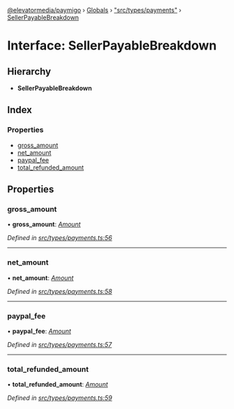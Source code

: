 [@elevatormedia/paymigo](../README.md) › [Globals](../globals.md) › ["src/types/payments"](../modules/_src_types_payments_.md) › [SellerPayableBreakdown](_src_types_payments_.sellerpayablebreakdown.md)

# Interface: SellerPayableBreakdown

## Hierarchy

-   **SellerPayableBreakdown**

## Index

### Properties

-   [gross_amount](_src_types_payments_.sellerpayablebreakdown.md#gross_amount)
-   [net_amount](_src_types_payments_.sellerpayablebreakdown.md#net_amount)
-   [paypal_fee](_src_types_payments_.sellerpayablebreakdown.md#paypal_fee)
-   [total_refunded_amount](_src_types_payments_.sellerpayablebreakdown.md#total_refunded_amount)

## Properties

### gross_amount

• **gross_amount**: _[Amount](_src_types_common_.amount.md)_

_Defined in [src/types/payments.ts:56](https://github.com/ELEVATORmedia/paymigo/blob/c28bc6c/src/types/payments.ts#L56)_

---

### net_amount

• **net_amount**: _[Amount](_src_types_common_.amount.md)_

_Defined in [src/types/payments.ts:58](https://github.com/ELEVATORmedia/paymigo/blob/c28bc6c/src/types/payments.ts#L58)_

---

### paypal_fee

• **paypal_fee**: _[Amount](_src_types_common_.amount.md)_

_Defined in [src/types/payments.ts:57](https://github.com/ELEVATORmedia/paymigo/blob/c28bc6c/src/types/payments.ts#L57)_

---

### total_refunded_amount

• **total_refunded_amount**: _[Amount](_src_types_common_.amount.md)_

_Defined in [src/types/payments.ts:59](https://github.com/ELEVATORmedia/paymigo/blob/c28bc6c/src/types/payments.ts#L59)_
